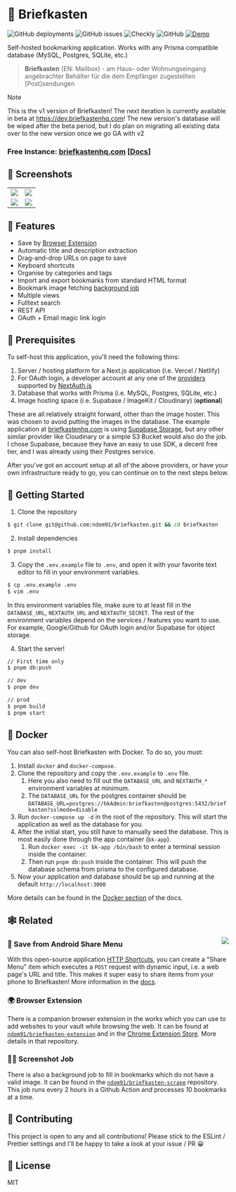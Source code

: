 # 📮 Briefkasten

![GitHub deployments](https://img.shields.io/github/deployments/ndom91/briefkasten/production?label=ci%2Fcd&style=flat-square)
![GitHub issues](https://img.shields.io/github/issues/ndom91/briefkasten?style=flat-square)
![Checkly](https://api.checklyhq.com/v1/badges/checks/9c682653-d7de-4e32-8183-73d76631b0e2?style=flat-square&responseTime=false)
![GitHub](https://img.shields.io/github/license/ndom91/briefkasten?style=flat-square)
[![Demo](https://img.shields.io/badge/demo-click%20here-brightgreen?style=flat-square)](https://briefkastenhq.com)

Self-hosted bookmarking application. Works with any Prisma compatible database (MySQL, Postgres, SQLite, etc.)

> **Briefkasten** (EN: Mailbox) - am Haus- oder Wohnungseingang angebrachter Behälter für die dem Empfänger zugestellten [Post]sendungen

> [!NOTE]
> This is the v1 version of Briefkasten! The next iteration is currently available in beta at https://dev.briefkastenhq.com!
> The new version's database will be wiped after the beta period, but I do plan on migrating all existing data over to the new version once we go GA with v2

### Free Instance: [briefkastenhq.com](https://briefkastenhq.com) [[Docs](https://docs.briefkastenhq.com)]

## 📸 Screenshots

<table>
<tr>
  <td>
    <a href="https://raw.githubusercontent.com/ndom91/briefkasten/main/public/screenshot_app01.png" target="_blank"><img src="public/screenshot_app01.png"></a>
  </td>
  <td>
    <a href="https://raw.githubusercontent.com/ndom91/briefkasten/main/public/screenshot_app05.png" target="_blank"><img src="public/screenshot_app05.png"></a>
  </td>
</tr>
<tr>
  <td>
    <a href="https://raw.githubusercontent.com/ndom91/briefkasten/main/public/screenshot_app06.png" target="_blank"><img src="public/screenshot_app06.png"></a>
  </td>
  <td>
    <a href="https://raw.githubusercontent.com/ndom91/briefkasten/main/public/screenshot_app04.png" target="_blank"><img src="public/screenshot_app04.png"></a>
  </td>
</tr>
</table>

## 🎩 Features

- Save by [Browser Extension](https://github.com/ndom91/briefkasten-extension)
- Automatic title and description extraction
- Drag-and-drop URLs on page to save
- Keyboard shortcuts
- Organise by categories and tags
- Import and export bookmarks from standard HTML format
- Bookmark image fetching [background job](https://github.com/ndom91/briefkasten-scrape)
- Multiple views
- Fulltext search
- REST API
- OAuth + Email magic link login

## 🧺 Prerequisites

To self-host this application, you'll need the following thins:

1. Server / hosting platform for a Next.js application (i.e. Vercel / Netlify)
2. For OAuth login, a developer account at any one of the [providers](https://next-auth.js.org/providers) supported by [NextAuth.js](https://github.com/nextauthjs/next-auth)
3. Database that works with Prisma (i.e. MySQL, Postgres, SQLite, etc.)
4. Image hosting space (i.e. Supabase / ImageKit / Cloudinary) (**optional**)

These are all relatively straight forward, other than the image hoster. This was chosen to avoid putting the images in the database. The example application at [briefkastenhq.com](https://briefkastenhq.com) is using [Supabase Storage](https://supabase.com), but any other similar provider like Cloudinary or a simple S3 Bucket would also do the job. I chose Supabase, because they have an easy to use SDK, a decent free tier, and I was already using their Postgres service.

After you've got an account setup at all of the above providers, or have your own infrastructure ready to go, you can continue on to the next steps below.

## 🚀 Getting Started

1. Clone the repository

```sh
$ git clone git@github.com:ndom91/briefkasten.git && cd briefkasten
```

2. Install dependencies

```sh
$ pnpm install
```

3. Copy the `.env.example` file to `.env`, and open it with your favorite text editor to fill in your environment variables.

```sh
$ cp .env.example .env
$ vim .env
```

In this environment variables file, make sure to at least fill in the `DATABASE_URL`, `NEXTAUTH_URL` and `NEXTAUTH_SECRET`. The rest of the environment variables depend on the services / features you want to use. For example, Google/Github for OAuth login and/or Supabase for object storage.

4. Start the server!

```sh
// First time only
$ pnpm db:push

// dev
$ pnpm dev

// prod
$ pnpm build
$ pnpm start
```

## 🐳 Docker

You can also self-host Briefkasten with Docker. To do so, you must:

1. Install `docker` and `docker-compose`.
2. Clone the repository and copy the `.env.example` to `.env` file.
   1. Here you also need to fill out the `DATABASE_URL` and `NEXTAUTH_*` environment variables at minimum.
   2. The `DATABASE_URL` for the postgres container should be `DATABASE_URL=postgres://bkAdmin:briefkasten@postgres:5432/briefkasten?sslmode=disable`
3. Run `docker-compose up -d` in the root of the repository. This will start the application as well as the database for you.
4. After the initial start, you still have to manually seed the database. This is most easily done through the app container (`bk-app`).
   1. Run `docker exec -it bk-app /bin/bash` to enter a terminal session inside the container.
   2. Then run `pnpm db:push` inside the container. This will push the database schema from prisma to the configured database.
5. Now your application and database should be up and running at the default `http://localhost:3000`

More details can be found in the [Docker section](https://docs.briefkastenhq.com/docs/self-hosting.html#docker) of the docs.

## 🕸 Related

<img src="public/screenshot_ext.png" align="right" />

### 📲 Save from Android Share Menu

With this open-source application [HTTP Shortcuts](https://http-shortcuts.rmy.ch/), you can create a "Share Menu" item which executes a `POST` request with dynamic input, i.e. a web page's URL and title. This makes it super easy to share items from your phone to Briefkasten! More information in the [docs](https://docs.briefkastenhq.com/docs/getting-started.html#http-shortcuts-android).

### 🌍 Browser Extension

There is a companion browser extension in the works which you can use to add websites to your vault while browsing the web. It can be found at [`ndom91/briefkasten-extension`](https://github.com/ndom91/briefkasten-extension) and in the [Chrome Extension Store](https://chrome.google.com/webstore/detail/briefkasten-bookmarks/aighkhofochfjejmhjfkgjfpkpgmjlnd). More details in that repository.

### 🧑‍🏭 Screenshot Job

There is also a background job to fill in bookmarks which do not have a valid image. It can be found in the [`ndom91/briefkasten-scrape`](https://github.com/ndom91/briefkasten-scrape) repository. This job runs every 2 hours in a Github Action and processes 10 bookmarks at a time.

## 👷 Contributing

This project is open to any and all contributions! Please stick to the ESLint / Prettier settings and I'll be happy to take a look at your issue / PR 😀

## 📝 License

MIT
